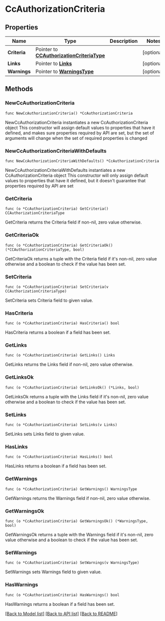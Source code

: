 # CcAuthorizationCriteria

## Properties

Name | Type | Description | Notes
------------ | ------------- | ------------- | -------------
**Criteria** | Pointer to [**CCAuthorizationCriteriaType**](CCAuthorizationCriteriaType.md) |  | [optional] 
**Links** | Pointer to [**Links**](Links.md) |  | [optional] 
**Warnings** | Pointer to [**WarningsType**](WarningsType.md) |  | [optional] 

## Methods

### NewCcAuthorizationCriteria

`func NewCcAuthorizationCriteria() *CcAuthorizationCriteria`

NewCcAuthorizationCriteria instantiates a new CcAuthorizationCriteria object
This constructor will assign default values to properties that have it defined,
and makes sure properties required by API are set, but the set of arguments
will change when the set of required properties is changed

### NewCcAuthorizationCriteriaWithDefaults

`func NewCcAuthorizationCriteriaWithDefaults() *CcAuthorizationCriteria`

NewCcAuthorizationCriteriaWithDefaults instantiates a new CcAuthorizationCriteria object
This constructor will only assign default values to properties that have it defined,
but it doesn't guarantee that properties required by API are set

### GetCriteria

`func (o *CcAuthorizationCriteria) GetCriteria() CCAuthorizationCriteriaType`

GetCriteria returns the Criteria field if non-nil, zero value otherwise.

### GetCriteriaOk

`func (o *CcAuthorizationCriteria) GetCriteriaOk() (*CCAuthorizationCriteriaType, bool)`

GetCriteriaOk returns a tuple with the Criteria field if it's non-nil, zero value otherwise
and a boolean to check if the value has been set.

### SetCriteria

`func (o *CcAuthorizationCriteria) SetCriteria(v CCAuthorizationCriteriaType)`

SetCriteria sets Criteria field to given value.

### HasCriteria

`func (o *CcAuthorizationCriteria) HasCriteria() bool`

HasCriteria returns a boolean if a field has been set.

### GetLinks

`func (o *CcAuthorizationCriteria) GetLinks() Links`

GetLinks returns the Links field if non-nil, zero value otherwise.

### GetLinksOk

`func (o *CcAuthorizationCriteria) GetLinksOk() (*Links, bool)`

GetLinksOk returns a tuple with the Links field if it's non-nil, zero value otherwise
and a boolean to check if the value has been set.

### SetLinks

`func (o *CcAuthorizationCriteria) SetLinks(v Links)`

SetLinks sets Links field to given value.

### HasLinks

`func (o *CcAuthorizationCriteria) HasLinks() bool`

HasLinks returns a boolean if a field has been set.

### GetWarnings

`func (o *CcAuthorizationCriteria) GetWarnings() WarningsType`

GetWarnings returns the Warnings field if non-nil, zero value otherwise.

### GetWarningsOk

`func (o *CcAuthorizationCriteria) GetWarningsOk() (*WarningsType, bool)`

GetWarningsOk returns a tuple with the Warnings field if it's non-nil, zero value otherwise
and a boolean to check if the value has been set.

### SetWarnings

`func (o *CcAuthorizationCriteria) SetWarnings(v WarningsType)`

SetWarnings sets Warnings field to given value.

### HasWarnings

`func (o *CcAuthorizationCriteria) HasWarnings() bool`

HasWarnings returns a boolean if a field has been set.


[[Back to Model list]](../README.md#documentation-for-models) [[Back to API list]](../README.md#documentation-for-api-endpoints) [[Back to README]](../README.md)


